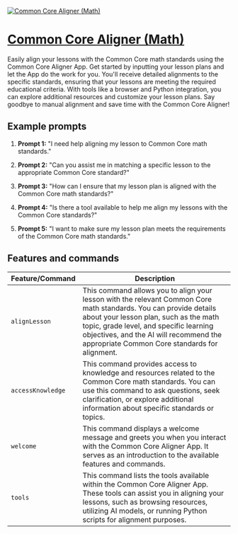 [![Common Core Aligner (Math)](https://files.oaiusercontent.com/file-fj9A0k71Ja2wcYpMi7i23vZV?se=2123-10-17T07%3A02%3A10Z&sp=r&sv=2021-08-06&sr=b&rscc=max-age%3D31536000%2C%20immutable&rscd=attachment%3B%20filename%3De23b2d60-1ae7-4354-966f-415387a8a61d.png&sig=f1QH77Li33WJVFJS8on%2BcqcEF4CaDnmCVIkW9L/VP9M%3D)](https://chat.openai.com/g/g-0tVq6MK9W-common-core-aligner-math)

# [Common Core Aligner (Math)](https://chat.openai.com/g/g-0tVq6MK9W-common-core-aligner-math)

Easily align your lessons with the Common Core math standards using the Common Core Aligner App. Get started by inputting your lesson plans and let the App do the work for you. You'll receive detailed alignments to the specific standards, ensuring that your lessons are meeting the required educational criteria. With tools like a browser and Python integration, you can explore additional resources and customize your lesson plans. Say goodbye to manual alignment and save time with the Common Core Aligner!

## Example prompts

1. **Prompt 1:** "I need help aligning my lesson to Common Core math standards."

2. **Prompt 2:** "Can you assist me in matching a specific lesson to the appropriate Common Core standard?"

3. **Prompt 3:** "How can I ensure that my lesson plan is aligned with the Common Core math standards?"

4. **Prompt 4:** "Is there a tool available to help me align my lessons with the Common Core standards?"

5. **Prompt 5:** "I want to make sure my lesson plan meets the requirements of the Common Core math standards."


## Features and commands

| Feature/Command | Description |
| --- | --- |
| `alignLesson` | This command allows you to align your lesson with the relevant Common Core math standards. You can provide details about your lesson plan, such as the math topic, grade level, and specific learning objectives, and the AI will recommend the appropriate Common Core standards for alignment. |
| `accessKnowledge` | This command provides access to knowledge and resources related to the Common Core math standards. You can use this command to ask questions, seek clarification, or explore additional information about specific standards or topics. |
| `welcome` | This command displays a welcome message and greets you when you interact with the Common Core Aligner App. It serves as an introduction to the available features and commands. |
| `tools` | This command lists the tools available within the Common Core Aligner App. These tools can assist you in aligning your lessons, such as browsing resources, utilizing AI models, or running Python scripts for alignment purposes. |